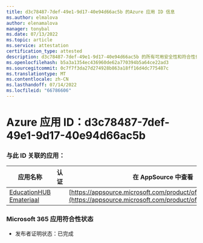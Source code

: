```yaml
---
title: d3c78487-7def-49e1-9d17-40e94d66ac5b 的Azure 应用 ID 信息
ms.author: elmalova
author: elenamalova
manager: tonybal
ms.date: 07/13/2022
ms.topic: article
ms.service: attestation
certification_type: attested
description: d3c78487-7def-49e1-9d17-40e94d66ac5b 的所有可用安全性和符合性信息。
ms.openlocfilehash: b5a3a1354ec436960de62a770394b5a64ce22ad3
ms.sourcegitcommit: 0c7f7f3da27d274928b863a18ff16d4dc775487c
ms.translationtype: MT
ms.contentlocale: zh-CN
ms.lasthandoff: 07/14/2022
ms.locfileid: "66786606"
---
```

# <a name="azure-app-id-d3c78487-7def-49e1-9d17-40e94d66ac5b"></a>Azure 应用 ID：d3c78487-7def-49e1-9d17-40e94d66ac5b


### <a name="apps-associated-with-this-id"></a>与此 ID 关联的应用：
| **应用名称** | **认证** | **在 AppSource 中查看** |
|--------------|---------------|-----------------------|
| [EducationHUB Emateriaal](../forward/WA200004326.md) |  | [https://appsource.microsoft.com/product/office/WA200004326](https://appsource.microsoft.com/product/office/WA200004326) |

### <a name="microsoft-365-app-compliance-status"></a>Microsoft 365 应用符合性状态
- 发布者证明状态：已完成
